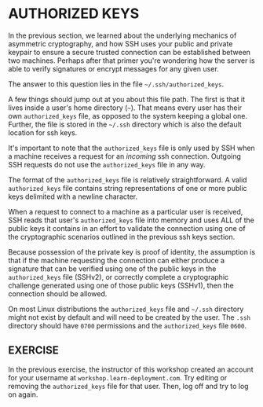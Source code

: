 # AUTHORIZED KEYS

In the previous section, we learned about the underlying mechanics of asymmetric
cryptography, and how SSH uses your public and private keypair to ensure a
secure trusted connection can be established between two machines. Perhaps after
that primer you're wondering how the server is able to verify signatures or
encrypt messages for any given user.

The answer to this question lies in the file `~/.ssh/authorized_keys`.

A few things should jump out at you about this file path. The first is that it
lives inside a user's home directory (`~`). That means every user has their own
`authorized_keys` file, as opposed to the system keeping a global one. Further,
the file is stored in the `~/.ssh` directory which is also the default location
for ssh keys.

It's important to note that the `authorized_keys` file is only used by SSH when
a machine receives a request for an *incoming* ssh connection. Outgoing SSH
requests do not use the `authorized_keys` file in any way.

The format of the `authorized_keys` file is relatively straightforward. A valid
`authorized_keys` file contains string representations of one or more public
keys delimited with a newline character.

When a request to connect to a machine as a particular user is received, SSH
reads that user's `authorized_keys` file into memory and uses ALL of the public
keys it contains in an effort to validate the connection using one of the
cryptographic scenarios outlined in the previous ssh keys section.

Because possession of the private key is proof of identity, the assumption is
that if the machine requesting the connection can either produce a signature
that can be verified using one of the public keys in the `authorized_keys` file
(SSHv2), or correctly complete a cryptographic challenge generated using one of
those public keys (SSHv1), then the connection should be allowed.

On most Linux distributions the `authorized_keys` file and `~/.ssh` directory
might not exist by default and will need to be created by the user. The `.ssh`
directory should have `0700` permissions and the `authorized_keys` file `0600`.

## EXERCISE

In the previous exercise, the instructor of this workshop created an account
for your username at `workshop.learn-deployment.com`. Try editing or removing
the `authorized_keys` file for that user. Then, log off and try to log on again.
